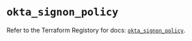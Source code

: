 # `okta_signon_policy`

Refer to the Terraform Registory for docs: [`okta_signon_policy`](https://registry.terraform.io/providers/okta/okta/3.46.0/docs/resources/signon_policy).
